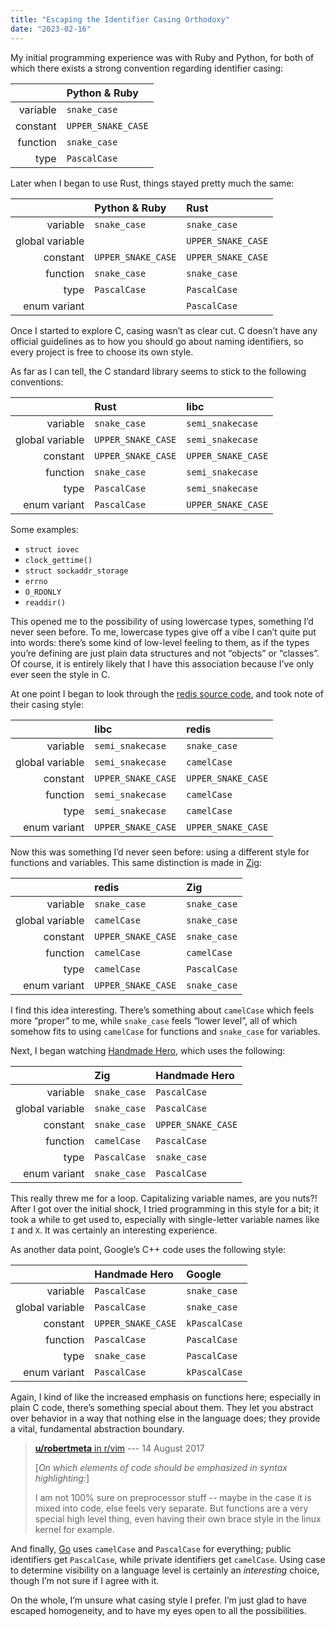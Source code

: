 ```yaml
---
title: "Escaping the Identifier Casing Orthodoxy"
date: "2023-02-16"
---
```


My initial programming experience
was with Ruby and Python,
for both of which there exists
a strong convention regarding identifier casing:

|          | Python & Ruby      |
| -------: | :----------------- |
| variable | `snake_case`       |
| constant | `UPPER_SNAKE_CASE` |
| function | `snake_case`       |
|     type | `PascalCase`       |

Later when I began to use Rust,
things stayed pretty much the same:

|                 | Python & Ruby      | Rust               |
| --------------: | :----------------- | :----------------- |
|        variable | `snake_case`       | `snake_case`       |
| global variable |                    | `UPPER_SNAKE_CASE` |
|        constant | `UPPER_SNAKE_CASE` | `UPPER_SNAKE_CASE` |
|        function | `snake_case`       | `snake_case`       |
|            type | `PascalCase`       | `PascalCase`       |
|    enum variant |                    | `PascalCase`       |

Once I started to explore C,
casing wasn’t as clear cut.
C doesn’t have any official guidelines
as to how you should go about naming identifiers,
so every project is free to choose its own style.

As far as I can tell,
the C standard library seems to stick to
the following conventions:

|                 | Rust               | libc               |
| --------------: | :----------------- | :----------------- |
|        variable | `snake_case`       | `semi_snakecase`   |
| global variable | `UPPER_SNAKE_CASE` | `semi_snakecase`   |
|        constant | `UPPER_SNAKE_CASE` | `UPPER_SNAKE_CASE` |
|        function | `snake_case`       | `semi_snakecase`   |
|            type | `PascalCase`       | `semi_snakecase`   |
|    enum variant | `PascalCase`       | `UPPER_SNAKE_CASE` |

Some examples:

- `struct iovec`
- `clock_gettime()`
- `struct sockaddr_storage`
- `errno`
- `O_RDONLY`
- `readdir()`

This opened me to the possibility
of using lowercase types,
something I’d never seen before.
To me, lowercase types give off a vibe
I can’t quite put into words:
there’s some kind of low-level feeling to them,
as if the types you’re defining
are just plain data structures
and not “objects” or “classes”.
Of course, it is entirely likely
that I have this association
because I’ve only ever seen the style in C.

At one point I began to look through
the [redis source code][redis],
and took note of their casing style:

|                 | libc               | redis              |
| --------------: | :----------------- | :----------------- |
|        variable | `semi_snakecase`   | `snake_case`       |
| global variable | `semi_snakecase`   | `camelCase`        |
|        constant | `UPPER_SNAKE_CASE` | `UPPER_SNAKE_CASE` |
|        function | `semi_snakecase`   | `camelCase`        |
|            type | `semi_snakecase`   | `camelCase`        |
|    enum variant | `UPPER_SNAKE_CASE` | `UPPER_SNAKE_CASE` |

Now this was something I’d never seen before:
using a different style for functions and variables.
This same distinction is made in [Zig]:

|                 | redis              | Zig          |
| --------------: | :----------------- | :----------- |
|        variable | `snake_case`       | `snake_case` |
| global variable | `camelCase`        | `snake_case` |
|        constant | `UPPER_SNAKE_CASE` | `snake_case` |
|        function | `camelCase`        | `camelCase`  |
|            type | `camelCase`        | `PascalCase` |
|    enum variant | `UPPER_SNAKE_CASE` | `snake_case` |

I find this idea interesting.
There’s something about `camelCase`
which feels more “proper” to me,
while `snake_case` feels “lower level”,
all of which somehow fits to using
`camelCase` for functions
and `snake_case` for variables.

Next, I began watching [Handmade Hero],
which uses the following:

|                 | Zig          | Handmade Hero      |
| --------------: | :----------- | :----------------- |
|        variable | `snake_case` | `PascalCase`       |
| global variable | `snake_case` | `PascalCase`       |
|        constant | `snake_case` | `UPPER_SNAKE_CASE` |
|        function | `camelCase`  | `PascalCase`       |
|            type | `PascalCase` | `snake_case`       |
|    enum variant | `snake_case` | `PascalCase`       |

This really threw me for a loop.
Capitalizing variable names, are you nuts?!
After I got over the initial shock,
I tried programming in this style for a bit;
it took a while to get used to,
especially with single-letter variable names
like `I` and `X`.
It was certainly an interesting experience.

As another data point,
Google’s C++ code uses the following style:

|                 | Handmade Hero      | Google        |
| --------------: | :----------------- | :------------ |
|        variable | `PascalCase`       | `snake_case`  |
| global variable | `PascalCase`       | `snake_case`  |
|        constant | `UPPER_SNAKE_CASE` | `kPascalCase` |
|        function | `PascalCase`       | `PascalCase`  |
|            type | `snake_case`       | `PascalCase`  |
|    enum variant | `PascalCase`       | `kPascalCase` |

Again, I kind of like
the increased emphasis on functions here;
especially in plain C code,
there’s something special about them.
They let you abstract over behavior in a way
that nothing else in the language does;
they provide a vital, fundamental abstraction boundary.

> [**u/robertmeta** in r/vim][robertmeta] --- 14 August 2017
>
> \[_On which elements of code should be emphasized
> in syntax highlighting:_\]
>
> I am not 100% sure on preprocessor stuff --
> maybe in the case it is mixed into code,
> else feels very separate.
> But functions are a very special high level thing,
> even having their own brace style in the linux kernel
> for example.

And finally, [Go] uses `camelCase` and `PascalCase` for everything;
public identifiers get `PascalCase`,
while private identifiers get `camelCase`.
Using case to determine visibility on a language level
is certainly an _interesting_ choice,
though I’m not sure if I agree with it.

On the whole, I’m unsure what casing style I prefer.
I’m just glad to have escaped homogeneity,
and to have my eyes open to all the possibilities.

[redis]: https://github.com/redis/redis
[zig]: https://ziglang.org
[handmade hero]: https://handmadehero.org
[robertmeta]: https://www.reddit.com/r/vim/comments/6tb492/comment/dlkrj9m/?context=3
[go]: https://go.dev
